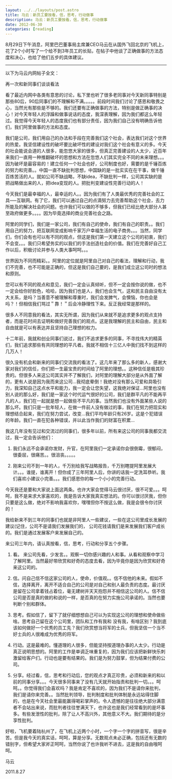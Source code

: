 ```yaml
---
layout: ../../layouts/post.astro
title: 马云：新员工要按看，信，思考，行动做事
description: 马云：新员工要按看，信，思考，行动做事
date: 2012-06-30
categories: [reading]
---
```


8月29日下午消息，阿里巴巴董事局主席兼CEO马云在从国外飞回北京的飞机上，花了2个小时写了一个给不到3年员工的长贴，在帖子中他谈了正确做事的方法态度和决心，也给了他们五步的具体建议。

---

以下为马云内网帖子全文：

再一次和新同事们谈谈看法

看了最近内网中各类有意思的讨论，私下里也听了很多老同事对今天新同事特别是那些80后，90后同事们的不理解和不满。。。。。前段时间我们讨论了感恩和敬畏之心，当然光有那些是不够的。我们还要有正确做事的方法，特别是做正确事的决心！对今天年轻人的浮躁和做事说话的态度，我深表理解，因为我们都这么年轻过。我觉得今天年轻人的态度我们也有部分责任，因为我们自己没有明确告诉他们，我们阿里做事的方法和态度。

我们是公司，我们用自己的办法和手段在完善我们这个社会，表达我们对这个世界的热爱。我坚信建设性的破坏要比破坏性的建设对我们这个社会有意义的多。今天的社会能说会道的人很多，能忽悠大家的很多，但真正完善建设的人太少，近百年来我们一直用一种推翻破坏的思想和方法在忽悠人们其实完全不同的未来理想。。。因为破坏是最容易的！建立任何一个社会也好，公司制度也好，需要的是千锤百炼的努力和完善。。中国一直不缺批判思想，中国缺的是一批实实在在干事，做千锤百炼苦活的人。就如公司不缺战略，不缺idea，不缺批判一样，公司其实缺的是把战略做出来的人，把idea变现的人。把批判变建设性完善行动的人！

今天我们是最幸福的人，最幸运的人。。因为我们有了人类最优秀的完善社会的工具—–互联网。有了它，我们可以通过自己的点滴努力去完善帮助这个社会，去力所能及的解决社会的问题。也许我们可以做的不够多，但我们已经比绝大部分人甚至政府做更多。。。。因为毕竟选择的商业完善社会之路。

阿里的同学们，我们是一家公司，我们有自己的使命，我们有自己的职责。。我们用自己的努力，把互联网变成影响千家万户幸福生活的电子商务。。。当然，同学们，你们会有也可以有不同的观点，但这是我们第一天建立这个公司的初衷，我们不会变。。。我们只希望务实的以我们的手法创造社会的价值。我们在完善好自己工作以后，积极讨论并参与人类大事呵呵。。。

世界因为不同而精彩。。阿里的定位就是阿里自己对自己的看法，理解和行动，我们不完善，也不可能是正确的，但这是我们自己要的，是我们成立这公司时的想法和原则。

您可以有不同的观点和意见，我们一定会认真倾听，但不一定会按你说的做，也不一定会给你好脸色，哈哈，因为我们也是人，我们也会生气，这和民主自由没有太大关系，是吗？当善意不被理解和尊重时，我们会发脾气，会懊恼，你也会是吗？！但相信我们骂过＂靠！＂后会冷静理性下来。反正我经常是那样的。

很多人不同意我的看法，其实无所谓，因为我们从来就不是追求更多的观点支持者，而是花时间去证明和做好完善我们的观点。这是我理解的民主和自由，民主和自由就是可以有表达并且坚持自己理想的权力。

十二年前，我就和创业同事们说过，我们不追求更多的同事，不寻找伟大的精英们，我们追求那些有共同理想的平凡者。我就不相信十三亿人中我们找不到这样的几万人！

很久没有机会和新来的同事们交流我的看法了。这几年来了那么多的新人，感谢大家对我们的信任，你们把一生最宝贵的时间给了阿里的理想。。这种信任是极其珍贵的。但很多人来这公司其实并不了解我们，对阿里的理解大部分是从外面了解的，更有人说是因为我而来这公司…我彻底晕倒！我绝对没有那么可爱和具吸引力，我深知自己这点水平和能力，我一定会让您失望，这我绝对保证…阿里也没有别人说的那么好，我们是一家这个时代运气很好的公司，我们是群平凡的不能再平凡的人，我们在一起就是想一起做些不平凡的事。当然我们也没有外面某些人说的那么坏。我们只是一批年轻人，在做一件前人没有做过的事，我们在努力把现实和理想结合起来，我们在努力尝试，改变…我们平均年龄只有26岁。这是个犯错误的年龄。我们一直在犯各种错误，并以此当作我们的财富在积累…

我这几年没有见过和交流过的同事们，很多年以前，所有来这公司的同事我都交流过，我一定会告诉他们：

1. 我们永远不会承诺你发财，升官，在阿里我们一定承诺你会很倒霉，很郁闷，很委屈，很痛苦。。很沮丧。。。。。

2. 刚来公司不到一年的人，千万别给我写战略报告，千万别瞎提阿里发展大计。。。谁提，谁离开！但你成了三年阿里人后，你讲的话我一定洗耳恭听。我们喜欢小建议小完善。。。我们感恩你的每一个小小的完善行动。

今天我还是要和大家说上面这两条。也许大家会觉得马云很讨厌，很不可爱。。。呵呵，我不是来求大家喜欢的，我是告诉大家我真实想法的。你可以很讨厌我，但你只要是这么做，绝对不影响我喜欢你，嘿嘿但你不按这么做，我是会很令你讨厌的！

我给新来不到三年的同事们也就是非阿里人一些建议，一些在这公司里成长发展的建议(记住，公司不是请我们发展我们的， 公司花钱请我们是来发展我们客户成长的。我们是通过发展客户来发展自己的。

来公司三年内，请认真按看，信，思考，行动和分享五个步骤。

1. 看。 来公司先看，少发言。。观察一切你感兴趣的人和事。从看和观察中学习了解阿里。当然最好带欣赏和好奇的态度去看，因为毕竟你是因为欣赏和好奇来这公司的。

2. 信。问自己信不信这家公司的人，使命，价值观。。信不信他的未来。假如不信，选择离开，离开不适合自己的公司是对自己和别人最负责的态度。最讨厌是留在公司拿着钱占着位，毫无建树并天天抱怨并不相信这公司的人。信不信公司是否是真的做的和说的一样，是否真的在努力实施公司承诺的。当然也要判断个别和群体。

3. 思考。假如信了，留下了就仔细想想自己可以为实现这公司的理想和使命做些啥。思考自己留在这个公司里，团队和工作有我和 没有我，有啥区别？我到底该如何做好一个优秀的员工先？我们欣赏想当将军的士兵，但我坚信一个当不好士兵的人很难成为优秀的将军。

4. 行动。这是最难的。懂道理的人很多，但能坚持按道理办事的人太少。行动是真正说明思想的。阿里的工作是单调乏味重复的，因为我们应该把新鲜快乐刺激留给客户们。行动也是要有结果的。我们是为努力鼓掌，但为结果付费的公司。

5. 分享。经过看，信，思考和行动后，您的观点才真正珍贵，必须和新来的和以前的同事分享。。。今天很多同事来了没有几天就开始指责和批判一切。。。呵呵。。你觉得我们会喜欢吗？我是肯定不喜欢的，因为我们不是请你来批判，我们是请你来完善。。当然批判领导，批判制度和批判体制是永远站得住脚的，也是在今天社会里最能赢得喝彩掌声的。令人遗憾的是往往绝大部分满意者不会站出来说，而批判者往往誉满天下，也许这也是我们经常看到的是坏事多。有些发泄性的批判，除了让人不高兴外，其他意义不大。我们期待的是分享性批判。

好啦，飞机要着陆杭州了，在飞机上近两个小时，一个字一个字的拼音写，很是辛苦。但是我今天的真实话，呵呵，算是分享。无数观点未必正确，包括还有无数的错别字，但希望大家斧正呵呵，当然你说了也许我听不进去，这是我的自由哦呵呵。

马云

2011.8.27
